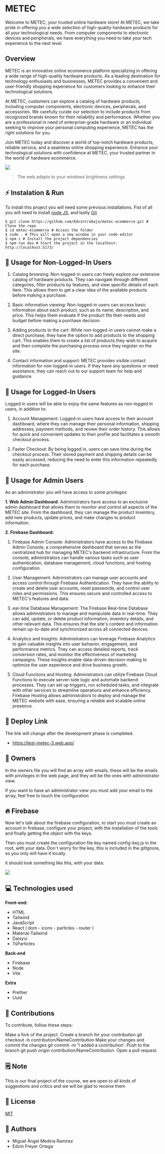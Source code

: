 # METEC

Welcome to METEC, your trusted online hardware store! At METEC, we take pride in offering you a wide selection of high-quality hardware products for all your technological needs. From computer components to electronic devices and peripherals, we have everything you need to take your tech experience to the next level.

## Overview
METEC is an innovative online ecommerce platform specializing in offering a wide range of high-quality hardware products. As a leading destination for technology enthusiasts and businesses, METEC provides a convenient and user-friendly shopping experience for customers looking to enhance their technological solutions.

At METEC, customers can explore a catalog of hardware products, including computer components, electronic devices, peripherals, and accessories. We carefully curate our selection to include products from recognized brands known for their reliability and performance. Whether you are a professional in need of enterprise-grade hardware or an individual seeking to improve your personal computing experience, METEC has the right solutions for you.

Join METEC today and discover a world of top-notch hardware products, reliable service, and a seamless online shopping experience. Enhance your technological solutions with confidence at METEC, your trusted partner in the world of hardware ecommerce.

![](https://hackmd.io/_uploads/rknHoH0V2.png)
> The web adapts to your windows brightness settings

## ⚡️ Instalation & Run
To install this project you will need some previous installations.
Fist of all you will need to install [node JS](https://nodejs.org/en), and lastly [Git](https://git-scm.com/book/en/v2/Getting-Started-Installing-Git)

```shell
$ git clone https://github.com/Edvintrabajo/metec-ecommerce.git # Clone the repo
$ cd metec-ecommerce # Access the folder
$ code . # This will open a new window in your code editor 
$ npm i # Install the project dependencies
$ npm run dev # Start the project in the localhost: http://localhost:5173/
```


## 🤚 Usage for Non-Logged-In Users

1. Catalog browsing: Non-logged-in users can freely explore our extensive catalog of hardware products. They can navigate through different categories, filter products by features, and view specific details of each item. This allows them to get a clear idea of the available products before making a purchase.

2. Basic information viewing: Non-logged-in users can access basic information about each product, such as its name, description, and price. This helps them evaluate if the product fits their needs and budget before making a purchase decision.

3. Adding products to the cart: While non-logged-in users cannot make a direct purchase, they have the option to add products to the shopping cart. This enables them to create a list of products they wish to acquire and then complete the purchasing process once they register on the site.

4. Contact information and support: METEC provides visible contact information for non-logged-in users. If they have any questions or need assistance, they can reach out to our support team for help and guidance.

## 👋 Usage for Logged-In Users

Logged in users will be able to enjoy the same features as non-logged in users, in addition to:

1. Account Management: Logged-in users have access to their account dashboard, where they can manage their personal information, shipping addresses, payment methods, and review their order history. This allows for quick and convenient updates to their profile and facilitates a smooth checkout process.

2. Faster Checkout: By being logged in, users can save time during the checkout process. Their stored payment and shipping details can be easily accessed, reducing the need to enter this information repeatedly for each purchase.

## 👮 Usage for Admin Users
As an administrator you will have access to some privileges:

**1. Web Admin Dashboard:** Administrators have access to an exclusive admin dashboard that allows them to monitor and control all aspects of the METEC site. From the dashboard, they can manage the product inventory, add new products, update prices, and make changes to product information.

**2. Firebase Dashboard:**
1. Firebase Admin Console: Administrators have access to the Firebase Admin Console, a comprehensive dashboard that serves as the centralized hub for managing METEC's backend infrastructure. From the console, administrators can handle various tasks such as user authentication, database management, cloud functions, and hosting configuration.

2. User Management: Administrators can manage user accounts and access control through Firebase Authentication. They have the ability to create and delete user accounts, reset passwords, and control user roles and permissions. This ensures secure and controlled access to METEC's features and data.

3. eal-time Database Management: The Firebase Real-time Database allows administrators to manage and manipulate data in real-time. They can add, update, or delete product information, inventory details, and other relevant data. This ensures that the site's content and information remain up-to-date and synchronized across all connected devices.

4. Analytics and Insights: Administrators can leverage Firebase Analytics to gain valuable insights into user behavior, engagement, and performance metrics. They can access detailed reports, track conversion rates, and monitor the effectiveness of marketing campaigns. These insights enable data-driven decision-making to optimize the user experience and drive business growth.

5. Cloud Functions and Hosting: Administrators can utilize Firebase Cloud Functions to execute server-side logic and automate backend processes. They can set up triggers, run scheduled tasks, and integrate with other services to streamline operations and enhance efficiency. Firebase Hosting allows administrators to deploy and manage the METEC website with ease, ensuring a reliable and scalable online presence. 

## 🔗 Deploy Link 
The link will change after the development phase is completed.
- https://test-metec-3.web.app/

## 💸 Owners
In the owners file you will find an array with emails, these will be the emails with privileges in the web page, and they will be the ones with administrator view.

If you want to have an administrator view you must add your email to the array, feel free to touch the configuration

## 🔥 Firebase
Now let's talk about the firebase configuration, to start you must create an account in firebase, configure your project, with the installation of the tools and finally getting the object with the keys. 

Then you must create the configuration file key named config-key.js in the root, with your data.
Don´t worry for the key, this is included in the gitIgnore, so you only will have it locally.

it should look something like this, with your data:

![](https://hackmd.io/_uploads/rJbPHHCVn.png)

## 💻 Technologies used
**Front-end:**
* HTML
* Tailwind
* JavaScript
* React ( dom - icons - particles - router )
* Material-Tailwind
* Daisyui
* TsParticles

**Back-end**
* Firebase
* Node
* Vite

**Extra**
* Prettier
* Uuid

## 🤝 Contributions
To contribute, follow these steps:

Make a fork of the project.
Create a branch for your contribution git checkout -b contribution/NameContribution
Make your changes and commit the changes git commit -m 'I added a contribution'.
Push to the branch git push origin contribution/NameContribution.
Open a pull request.

## 🗒️ Note
This is our final project of the course, we are open to all kinds of suggestions and critics and we will be glad to receive them 

## 📜 License
[MIT](https://choosealicense.com/licenses/mit/)

## 🤖 Authors
- Miguel Ángel Medina Ramírez
- Edvin Freyer Ortega
